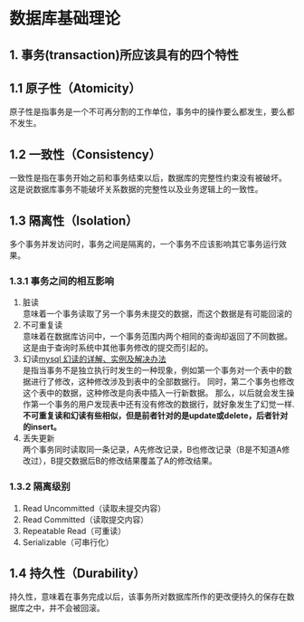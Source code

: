 # 数据库基础理论
## 1. 事务(transaction)所应该具有的四个特性
## 1.1  原子性（Atomicity）  
原子性是指事务是一个不可再分割的工作单位，事务中的操作要么都发生，要么都不发生。
## 1.2 一致性（Consistency）
一致性是指在事务开始之前和事务结束以后，数据库的完整性约束没有被破坏。
这是说数据库事务不能破坏关系数据的完整性以及业务逻辑上的一致性。
## 1.3 隔离性（Isolation）
多个事务并发访问时，事务之间是隔离的，一个事务不应该影响其它事务运行效果。
### 1.3.1 事务之间的相互影响
1. 脏读  
意味着一个事务读取了另一个事务未提交的数据，而这个数据是有可能回滚的
1. 不可重复读  
意味着在数据库访问中，一个事务范围内两个相同的查询却返回了不同数据。这是由于查询时系统中其他事务修改的提交而引起的。
1. 幻读[mysql 幻读的详解、实例及解决办法](https://segmentfault.com/a/1190000016566788?utm_source=tag-newest#item-2)  
是指当事务不是独立执行时发生的一种现象，例如第一个事务对一个表中的数据进行了修改，这种修改涉及到表中的全部数据行。
同时，第二个事务也修改这个表中的数据，这种修改是向表中插入一行新数据。
那么，以后就会发生操作第一个事务的用户发现表中还有没有修改的数据行，就好象发生了幻觉一样.
**不可重复读和幻读有些相似，但是前者针对的是update或delete，后者针对的insert。**
1. 丢失更新  
两个事务同时读取同一条记录，A先修改记录，B也修改记录（B是不知道A修改过），B提交数据后B的修改结果覆盖了A的修改结果。
### 1.3.2 隔离级别
1. Read Uncommitted（读取未提交内容）
1. Read Committed（读取提交内容）
1. Repeatable Read（可重读）
1. Serializable（可串行化）
## 1.4 持久性（Durability）
持久性，意味着在事务完成以后，该事务所对数据库所作的更改便持久的保存在数据库之中，并不会被回滚。